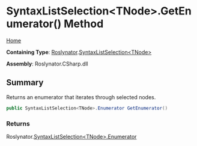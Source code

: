 <a name="_top"></a>

# SyntaxListSelection\<TNode>\.GetEnumerator\(\) Method

[Home](../../../README.md#_top)

**Containing Type**: [Roslynator](../../README.md#_top)\.[SyntaxListSelection\<TNode>](../README.md#_top)

**Assembly**: Roslynator\.CSharp\.dll

## Summary

Returns an enumerator that iterates through selected nodes\.

```csharp
public SyntaxListSelection<TNode>.Enumerator GetEnumerator()
```

### Returns

Roslynator\.[SyntaxListSelection\<TNode>.Enumerator](../Enumerator/README.md#_top)

